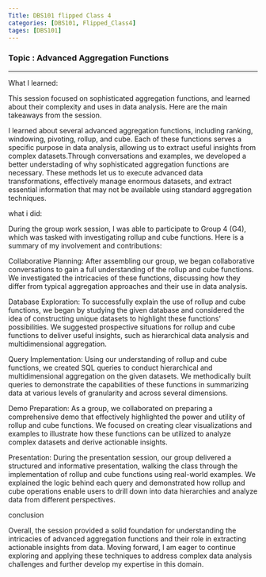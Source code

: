```yaml
---
Title: DBS101 flipped Class 4
categories: [DBS101, Flipped_Class4]
tages: [DBS101]
---
```


### Topic : Advanced Aggregation Functions 
----

What I learned:

This session focused on sophisticated aggregation functions, and learned about their complexity and uses in data analysis. Here are the main takeaways from the session.

I learned about several advanced aggregation functions, including ranking, windowing, pivoting, rollup, and cube. Each of these functions serves a specific purpose in data analysis, allowing us to extract useful insights from complex datasets.Through conversations and examples, we developed a better understading of why sophisticated aggregation functions are necessary. These methods let us to execute advanced data transformations, effectively manage enormous datasets, and extract essential information that may not be available using standard aggregation techniques.

what i did:

During the group work session, I was able to participate to Group 4 (G4), which was tasked with investigating rollup and cube functions. Here is a summary of my involvement and contributions:

Collaborative Planning: After assembling our group, we began collaborative conversations to gain a full understanding of the rollup and cube functions. We investigated the intricacies of these functions, discussing how they differ from typical aggregation approaches and their use in data analysis.

Database Exploration: To successfully explain the use of rollup and cube functions, we began by studying the given database and considered the idea of constructing unique datasets to highlight these functions' possibilities. We suggested prospective situations for rollup and cube functions to deliver useful insights, such as hierarchical data analysis and multidimensional aggregation.

Query Implementation: Using our understanding of rollup and cube functions, we created SQL queries to conduct hierarchical and multidimensional aggregation on the given datasets. We methodically built queries to demonstrate the capabilities of these functions in summarizing data at various levels of granularity and across several dimensions.

Demo Preparation: As a group, we collaborated on preparing a comprehensive demo that effectively highlighted the power and utility of rollup and cube functions. We focused on creating clear visualizations and examples to illustrate how these functions can be utilized to analyze complex datasets and derive actionable insights.

Presentation: During the presentation session, our group delivered a structured and informative presentation, walking the class through the implementation of rollup and cube functions using real-world examples. We explained the logic behind each query and demonstrated how rollup and cube operations enable users to drill down into data hierarchies and analyze data from different perspectives.

conclusion

Overall, the session provided a solid foundation for understanding the intricacies of advanced aggregation functions and their role in extracting actionable insights from data. Moving forward, I am eager to continue exploring and applying these techniques to address complex data analysis challenges and further develop my expertise in this domain.